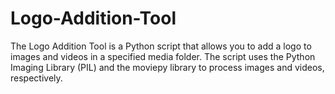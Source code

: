 # Logo-Addition-Tool
The Logo Addition Tool is a Python script that allows you to add a logo to images and videos in a specified media folder. The script uses the Python Imaging Library (PIL) and the moviepy library to process images and videos, respectively.
